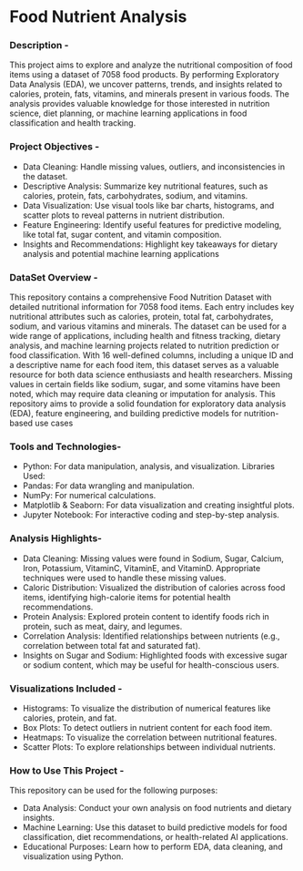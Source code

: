 # Food Nutrient Analysis

### **Description** -
This project aims to explore and analyze the nutritional composition of food items using a dataset of 7058 food products. By performing Exploratory Data Analysis (EDA), we uncover patterns, trends, and insights related to calories, protein, fats, vitamins, and minerals present in various foods. The analysis provides valuable knowledge for those interested in nutrition science, diet planning, or machine learning applications in food classification and health tracking.

### **Project Objectives** -
- Data Cleaning: Handle missing values, outliers, and inconsistencies in the dataset.
- Descriptive Analysis: Summarize key nutritional features, such as calories, protein, fats, carbohydrates, sodium, and vitamins.
- Data Visualization: Use visual tools like bar charts, histograms, and scatter plots to reveal patterns in nutrient distribution.
- Feature Engineering: Identify useful features for predictive modeling, like total fat, sugar content, and vitamin composition.
- Insights and Recommendations: Highlight key takeaways for dietary analysis and potential machine learning applications

### **DataSet Overview** -
This repository contains a comprehensive Food Nutrition Dataset with detailed nutritional information for 7058 food items. Each entry includes key nutritional attributes such as calories, protein, total fat, carbohydrates, sodium, and various vitamins and minerals. The dataset can be used for a wide range of applications, including health and fitness tracking, dietary analysis, and machine learning projects related to nutrition prediction or food classification. With 16 well-defined columns, including a unique ID and a descriptive name for each food item, this dataset serves as a valuable resource for both data science enthusiasts and health researchers. Missing values in certain fields like sodium, sugar, and some vitamins have been noted, which may require data cleaning or imputation for analysis. This repository aims to provide a solid foundation for exploratory data analysis (EDA), feature engineering, and building predictive models for nutrition-based use cases

### **Tools and Technologies**-
- Python: For data manipulation, analysis, and visualization.
  Libraries Used:
- Pandas: For data wrangling and manipulation.
- NumPy: For numerical calculations.
- Matplotlib & Seaborn: For data visualization and creating insightful plots.
- Jupyter Notebook: For interactive coding and step-by-step analysis.

### **Analysis Highlights**-
- Data Cleaning: Missing values were found in Sodium, Sugar, Calcium, Iron, Potassium, VitaminC, VitaminE, and VitaminD. Appropriate techniques were used to handle these missing values.
- Caloric Distribution: Visualized the distribution of calories across food items, identifying high-calorie items for potential health recommendations.
- Protein Analysis: Explored protein content to identify foods rich in protein, such as meat, dairy, and legumes.
- Correlation Analysis: Identified relationships between nutrients (e.g., correlation between total fat and saturated fat).
- Insights on Sugar and Sodium: Highlighted foods with excessive sugar or sodium content, which may be useful for health-conscious users.

### **Visualizations Included** -
- Histograms: To visualize the distribution of numerical features like calories, protein, and fat.
- Box Plots: To detect outliers in nutrient content for each food item.
- Heatmaps: To visualize the correlation between nutritional features.
- Scatter Plots: To explore relationships between individual nutrients.

### **How to Use This Project** -
This repository can be used for the following purposes:

- Data Analysis: Conduct your own analysis on food nutrients and dietary insights.
- Machine Learning: Use this dataset to build predictive models for food classification, diet recommendations, or health-related AI applications.
- Educational Purposes: Learn how to perform EDA, data cleaning, and visualization using Python.
